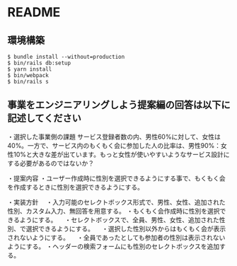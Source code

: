 # README

## 環境構築
```
$ bundle install --without=production
$ bin/rails db:setup
$ yarn install
$ bin/webpack
$ bin/rails s
```

## 事業をエンジニアリングしよう提案編の回答は以下に記述してください
・選択した事業側の課題
サービス登録者数の内、男性60%に対して、女性は40%。一方で、サービス内のもくもく会に参加した人の比率は、男性90%：女性10%と大きな差が出ています。もっと女性が使いやすいようなサービス設計にする必要があるのではないか？

・提案内容
・ユーザー作成時に性別を選択できるようにする事で、もくもく会を作成するときに性別を選択できるようにする。

・実装方針
　・入力可能のセレクトボックス形式で、男性、女性、追加された性別、カスタム入力、無回答を用意する。
・もくもく会作成時に性別を選択できるようにする。
　・セレクトボックスで、全員、男性、女性、追加された性別、で選択できるようにする。
　・選択した性別以外からはもくもく会が表示されないようにする。
　・全員であったとしても参加者の性別は表示されないようにする。
・ヘッダーの検索フォームにも性別のセレクトボックスを追加する。